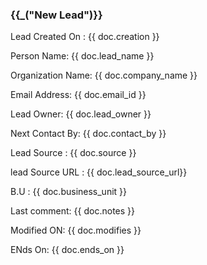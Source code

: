 <h3>{{_("New Lead")}}</h3>

<P>Lead Created On : {{ doc.creation }}</P>
<p>Person Name: {{ doc.lead_name }}</p>
<p>Organization Name: {{ doc.company_name }}</p>
<p>Email Address: {{ doc.email_id }}</p>
<p>Lead Owner: {{ doc.lead_owner }}</p>
<p>Next Contact By: {{ doc.contact_by }}</p>
<p>Lead Source : {{ doc.source }}</p>
<p>lead Source URL : {{ doc.lead_source_url}}</p>
<p>B.U : {{ doc.business_unit }}</p>
<P>Last comment: {{ doc.notes }}</P>
<P>Modified ON: {{ doc.modifies }}</P>
<P>ENds On: {{ doc.ends_on }}</P>
